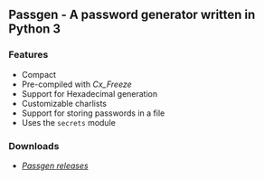 ## Passgen - A password generator written in Python 3

### Features

- Compact
- Pre-compiled with *Cx_Freeze*
- Support for Hexadecimal generation
- Customizable charlists
- Support for storing passwords in a file
- Uses the `secrets` module

### Downloads

- [*Passgen releases*](https://github.com/MettaliK/Passgen/releases)
